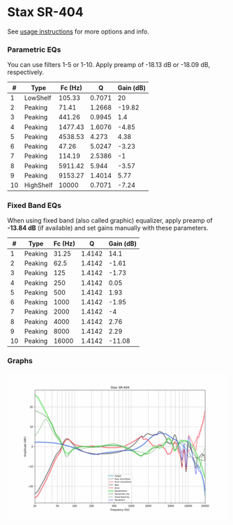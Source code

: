 # Stax SR-404
See [usage instructions](https://github.com/jaakkopasanen/AutoEq#usage) for more options and info.

### Parametric EQs
You can use filters 1-5 or 1-10. Apply preamp of -18.13 dB or -18.09 dB, respectively.

|   # | Type      |   Fc (Hz) |      Q |   Gain (dB) |
|-----|-----------|-----------|--------|-------------|
|   1 | LowShelf  |    105.33 | 0.7071 |       20    |
|   2 | Peaking   |     71.41 | 1.2668 |      -19.82 |
|   3 | Peaking   |    441.26 | 0.9945 |        1.4  |
|   4 | Peaking   |   1477.43 | 1.6076 |       -4.85 |
|   5 | Peaking   |   4538.53 | 4.273  |        4.38 |
|   6 | Peaking   |     47.26 | 5.0247 |       -3.23 |
|   7 | Peaking   |    114.19 | 2.5386 |       -1    |
|   8 | Peaking   |   5911.42 | 5.944  |       -3.57 |
|   9 | Peaking   |   9153.27 | 1.4014 |        5.77 |
|  10 | HighShelf |  10000    | 0.7071 |       -7.24 |

### Fixed Band EQs
When using fixed band (also called graphic) equalizer, apply preamp of **-13.84 dB** (if available) and set gains manually with these parameters.

|   # | Type    |   Fc (Hz) |      Q |   Gain (dB) |
|-----|---------|-----------|--------|-------------|
|   1 | Peaking |     31.25 | 1.4142 |       14.1  |
|   2 | Peaking |     62.5  | 1.4142 |       -1.61 |
|   3 | Peaking |    125    | 1.4142 |       -1.73 |
|   4 | Peaking |    250    | 1.4142 |        0.05 |
|   5 | Peaking |    500    | 1.4142 |        1.93 |
|   6 | Peaking |   1000    | 1.4142 |       -1.95 |
|   7 | Peaking |   2000    | 1.4142 |       -4    |
|   8 | Peaking |   4000    | 1.4142 |        2.76 |
|   9 | Peaking |   8000    | 1.4142 |        2.29 |
|  10 | Peaking |  16000    | 1.4142 |      -11.08 |

### Graphs
![](./Stax%20SR-404.png)
